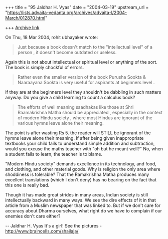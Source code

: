 +++
title = "95 Jaldhar H. Vyas"
date = "2004-03-19"
upstream_url = "https://lists.advaita-vedanta.org/archives/advaita-l/2004-March/012870.html"

+++
[Archive link](https://lists.advaita-vedanta.org/archives/advaita-l/2004-March/012870.html)

On Thu, 18 Mar 2004, rohit ubhayaker wrote:

> Just because a book doesn't match to the "intellectual level"  of a
> person , it doesn't become outdated or useless.
>

Again this is not about intellectual or spiritual level or anything of the
sort.  The book is simply chockful of errors.

> Rather even the smaller version of the book Purusha Sookta & Naaraayana
> Sookta is very useful for aspirants at beginners level .
>

If they are at the beginners level they shouldn't be dabbling in such
matters anyway.  Do you give a child learning to count a calculus book?

> The efforts of well meaning saadhakas like those at Shri Raamakrishna
> Matha should be appreciated , especially in the context of modern Hindu
> society , where most Hindus are ignorant of the various hymns leave
> alone their meaning.

The point is after wasting Rs 5. the reader will STILL be ignorant of the
hymns leave alone their meaning.  If after being given inappropriate
textbooks your child fails to understand simple addition and subtraction,
would you excuse the maths teacher with "oh but he meant well?" No, when a
student fails to learn, the teacher is to blame.

"Modern Hindu society" demands excellence in its technology, and food, and
clothing, and other material goods.  Why is religion the only area where
shoddiness is tolerable?  That the Ramakrishna Matha produces many
excellent translations (which I don't deny) has no bearing on the fact
that this one is really bad.

Though it has made great strides in many areas, Indian society is still
intellectually backward in many ways.  We see the dire effects of it in
that article from a Muslim newspaper that was linked to.  But if we don't
care for accuracy about Dharma ourselves, what right do we have to
complain if our enemies don't care either?

-- 
Jaldhar H. Vyas <jaldhar at braincells.com>
It's a girl! See the pictures - http://www.braincells.com/shailaja/

